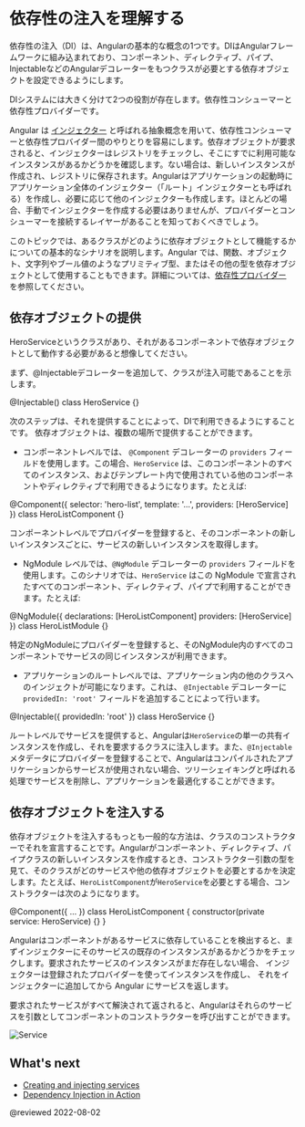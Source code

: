 # 依存性の注入を理解する

依存性の注入（DI）は、Angularの基本的な概念の1つです。DIはAngularフレームワークに組み込まれており、コンポーネント、ディレクティブ、パイプ、InjectableなどのAngularデコレーターをもつクラスが必要とする依存オブジェクトを設定できるようにします。

DIシステムには大きく分けて2つの役割が存在します。依存性コンシューマーと依存性プロバイダーです。

Angular は [インジェクター](guide/glossary#injector) と呼ばれる抽象概念を用いて、依存性コンシューマーと依存性プロバイダー間のやりとりを容易にします。依存オブジェクトが要求されると、インジェクターはレジストリをチェックし、そこにすでに利用可能なインスタンスがあるかどうかを確認します。ない場合は、新しいインスタンスが作成され、レジストリに保存されます。Angularはアプリケーションの起動時にアプリケーション全体のインジェクター（「ルート」インジェクターとも呼ばれる）を作成し、必要に応じて他のインジェクターも作成します。ほとんどの場合、手動でインジェクターを作成する必要はありませんが、プロバイダーとコンシューマーを接続するレイヤーがあることを知っておくべきでしょう。

このトピックでは、あるクラスがどのように依存オブジェクトとして機能するかについての基本的なシナリオを説明します。Angular では、関数、オブジェクト、文字列やブール値のようなプリミティブ型、またはその他の型を依存オブジェクトとして使用することもできます。詳細については、[依存性プロバイダー](guide/dependency-injection-providers) を参照してください。

## 依存オブジェクトの提供

HeroServiceというクラスがあり、それがあるコンポーネントで依存オブジェクトとして動作する必要があると想像してください。

まず、@Injectableデコレーターを追加して、クラスが注入可能であることを示します。

<code-example language="typescript">
@Injectable()
class HeroService {}
</code-example>

次のステップは、それを提供することによって、DIで利用できるようにすることです。 依存オブジェクトは、複数の場所で提供することができます。

* コンポーネントレベルでは、 `@Component` デコレーターの `providers` フィールドを使用します。この場合、`HeroService` は、このコンポーネントのすべてのインスタンス、およびテンプレート内で使用されている他のコンポーネントやディレクティブで利用できるようになります。たとえば:

<code-example language="typescript">
@Component({
  selector: 'hero-list',
  template: '...',
  providers: [HeroService]
})
class HeroListComponent {}
</code-example>

コンポーネントレベルでプロバイダーを登録すると、そのコンポーネントの新しいインスタンスごとに、サービスの新しいインスタンスを取得します。

* NgModule レベルでは、`@NgModule` デコレーターの `providers` フィールドを使用します。このシナリオでは、`HeroService` はこの NgModule で宣言されたすべてのコンポーネント、ディレクティブ、パイプで利用することができます。たとえば:

<code-example language="typescript">
@NgModule({
  declarations: [HeroListComponent]
  providers: [HeroService]
})
class HeroListModule {}
</code-example>

特定のNgModuleにプロバイダーを登録すると、そのNgModule内のすべてのコンポーネントでサービスの同じインスタンスが利用できます。

* アプリケーションのルートレベルでは、アプリケーション内の他のクラスへのインジェクトが可能になります。これは、 `@Injectable` デコレーターに `providedIn: 'root'` フィールドを追加することによって行います。

<code-example language="typescript">
@Injectable({
  providedIn: 'root'
})
class HeroService {}
</code-example>

ルートレベルでサービスを提供すると、Angularは`HeroService`の単一の共有インスタンスを作成し、それを要求するクラスに注入します。また、`@Injectable`メタデータにプロバイダーを登録することで、Angularはコンパイルされたアプリケーションからサービスが使用されない場合、ツリーシェイキングと呼ばれる処理でサービスを削除し、アプリケーションを最適化することができます。

## 依存オブジェクトを注入する

依存オブジェクトを注入するもっとも一般的な方法は、クラスのコンストラクターでそれを宣言することです。Angularがコンポーネント、ディレクティブ、パイプクラスの新しいインスタンスを作成するとき、コンストラクター引数の型を見て、そのクラスがどのサービスや他の依存オブジェクトを必要とするかを決定します。たとえば、`HeroListComponent`が`HeroService`を必要とする場合、コンストラクターは次のようになります。

<code-example language="typescript">
@Component({ … })
class HeroListComponent {
  constructor(private service: HeroService) {}
}
</code-example>

Angularはコンポーネントがあるサービスに依存していることを検出すると、まずインジェクターにそのサービスの既存のインスタンスがあるかどうかをチェックします。要求されたサービスのインスタンスがまだ存在しない場合、 インジェクターは登録されたプロバイダーを使ってインスタンスを作成し、 それをインジェクターに追加してから Angular にサービスを返します。

要求されたサービスがすべて解決されて返されると、Angularはそれらのサービスを引数としてコンポーネントのコンストラクターを呼び出すことができます。

<div class="lightbox">
  <img src="generated/images/guide/architecture/injector-injects.png" alt="Service" class="left">
</div>

## What's next

* [Creating and injecting services](guide/creating-injectable-service)
* [Dependency Injection in Action](guide/dependency-injection-in-action)

@reviewed 2022-08-02
